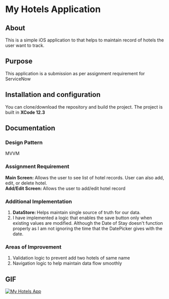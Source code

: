 # My Hotels Application

## About
This is a simple iOS application to that helps to maintain record of hotels the user want to track.

## Purpose
This application is a submission as per assignment requirement for ServiceNow

## Installation and configuration
You can clone/download the repository and build the project. The project is built in <b>XCode 12.3</b><br>

## Documentation
### Design Pattern
MVVM
### Assignment Requirement
<b> Main Screen: </b> Allows the user to see list of hotel records. User can also add, edit, or delete hotel.<br>
<b> Add/Edit Screen: </b> Allows the user to add/edit hotel record <br>
### Additional Implementation
1) <b>DataStore: </b> Helps maintain single source of truth for our data. <br>
2) I have implemented a logic that enables the save button only when existing values are modified. Although the Date of Stay doesn't function properly as I am not ignoring the time that the DatePicker gives with the date. <br>
### Areas of Improvement
1) Validation logic to prevent add two hotels of same name <br>
2) Navigation logic to help maintain data flow smoothly <br>

## GIF
<a href=""><img src="Video/MyHotelsAppGif.gif" title="My Hotels App"/></a>
